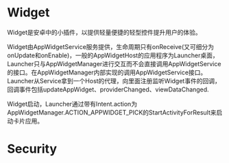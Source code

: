 # Widget

Widget是安卓中的小插件，以提供轻量便捷的轻型控件提升用户的体验。

Widget由AppWidgetService服务提供，生命周期只有onReceive(又可细分为onUpdate和onEnable)，一般的AppWidgetHost的应用程序为Launcher桌面，Launcher只与AppWidgetManager进行交互而不会直接调用AppWidgetService的接口。在AppWidgetManager内部实现的调用AppWidgetService接口。Launcher从Service拿到一个Host的代理，向里面注册监听Widget事件的回调，回调事件包括updateAppWidget、providerChanged、viewDataChanged.

Widget启动，Launcher通过带有Intent.action为AppWidgetManager.ACTION_APPWIDGET_PICK的StartActivityForResult来启动卡片应用。

# Security



